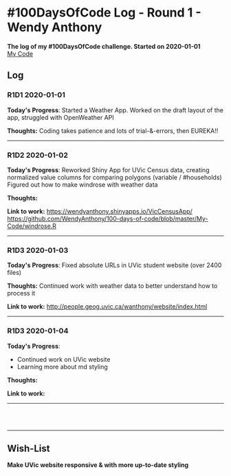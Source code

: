# #100DaysOfCode Log - Round 1 - Wendy Anthony

**The log of my #100DaysOfCode challenge. Started on 2020-01-01**  
[My Code](https://github.com/WendyAnthony/100-days-of-code/tree/master/My-Code)

## Log

### R1D1 2020-01-01
**Today's Progress**: Started a Weather App. Worked on the draft layout of the app, struggled with OpenWeather API 

**Thoughts:** Coding takes patience and lots of trial-&-errors, then EUREKA!!
***  

### R1D2 2020-01-02
**Today's Progress**: Reworked Shiny App for UVic Census data, creating normalized value columns for comparing polygons (variable / #households)  
Figured out how to make windrose with weather data  

**Thoughts:** 

**Link to work:** https://wendyanthony.shinyapps.io/VicCensusApp/  
https://github.com/WendyAnthony/100-days-of-code/blob/master/My-Code/windrose.R
***  

### R1D3 2020-01-03
**Today's Progress**: Fixed absolute URLs in UVic student website (over 2400 files)

**Thoughts:** Continued work with weather data to better understand how to process it

**Link to work:** http://people.geog.uvic.ca/wanthony/website/index.html 

***  
### R1D3 2020-01-04
**Today's Progress**: 
<ul>
  <li>Continued work on UVic website</li>
  <li>Learning more about md styling</li>
</ul>


**Thoughts:** 

**Link to work:** 

***  
<br /><br />
***

## Wish-List
**Make UVic website responsive & with more up-to-date styling**  
